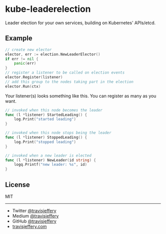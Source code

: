 # kube-leaderelection

Leader election for your own services, building on Kubernetes' APIs/etcd.

## Example

``` go
// create new elector
elector, err := election.NewLeaderElector()
if err != nil {
	panic(err)
}
// register a listener to be called on election events
elector.Register(listener)
// add this group to the nodes taking part in the election
elector.Run(ctx)
```

Your listener(s) looks something like this. You can register as many as you want.

``` go
// invoked when this node becomes the leader
func (l *listener) StartedLeading() {
	log.Print("started leading")
}

// invoked when this node stops being the leader
func (l *listener) StoppedLeading() {
	log.Print("stopped leading")
}

// invoked when a new leader is elected
func (l *listener) NewLeader(id string) {
	logq.Printf("new leader: %s", id)
}

```

## License

MIT

---

- Twitter [@travisjeffery](https://twitter.com/travisjeffery)
- Medium [@travisjeffery](https://medium.com/@travisjeffery)
- GitHub [@travisjeffery](https://github.com/travisjeffery)
- [travisjeffery.com](http://travisjeffery.com)

